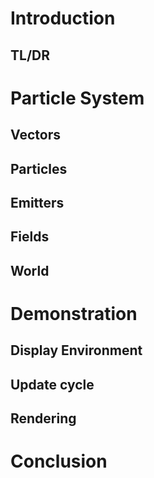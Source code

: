# Introduction

## TL/DR

# Particle System

## Vectors

## Particles

## Emitters

## Fields

## World

# Demonstration

## Display Environment

## Update cycle

## Rendering

# Conclusion
